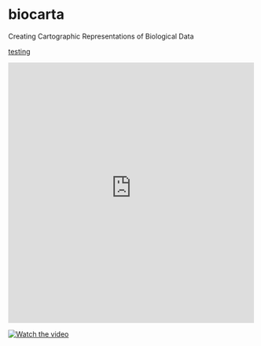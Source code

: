# biocarta
Creating Cartographic Representations of Biological Data


[testing](https://gist.githubusercontent.com/rictjo/9d9e582e9e54a55272a54ea9d7387aad/raw/43cda5cbd0480f6c3f76bee07dfb57f66ba0b579/index.html)

<IFRAME name=huvud target=_top src=https://gist.githubusercontent.com/rictjo/9d9e582e9e54a55272a54ea9d7387aad/raw/43cda5cbd0480f6c3f76bee07dfb57f66ba0b579/index.html width=500 height=530 scrolling=yes frameborder=0 border=0></IFRAME>


[![Watch the video](https://img.youtube.com/vi/T-D1KVIuvjA/maxresdefault.jpg)](https://youtu.be/T-D1KVIuvjA)
